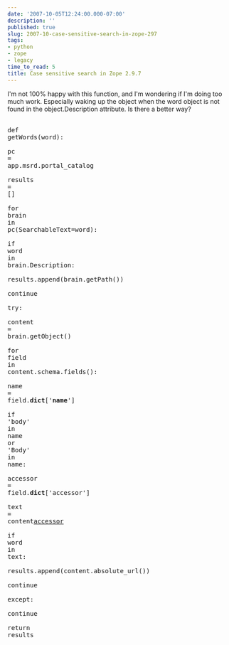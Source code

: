 ```yaml
---
date: '2007-10-05T12:24:00.000-07:00'
description: ''
published: true
slug: 2007-10-case-sensitive-search-in-zope-297
tags:
- python
- zope
- legacy
time_to_read: 5
title: Case sensitive search in Zope 2.9.7
---
```


I'm not 100% happy with this function, and I'm wondering if I'm doing too much work.  Especially waking up the object when the word object is not found in the object.Description attribute.  Is there a better way?<br /><br /><pre><span class="k">def</span><span class=""> </span><span class="nf">getWords</span><span class="p">(</span><span class="n">word</span><span class="p">):</span><span class=""><br />   </span><span class="n">pc</span><span class=""> </span><span class="o">=</span><span class=""> </span><span class="n">app</span><span class="o">.</span><span class="n">msrd</span><span class="o">.</span><span class="n">portal_catalog</span><span class=""><br />   </span><span class="n">results</span><span class=""> </span><span class="o">=</span><span class=""> </span><span class="p">[]</span><span class=""><br />   </span><span class="k">for</span><span class=""> </span><span class="n">brain</span><span class=""> </span><span class="ow">in</span><span class=""> </span><span class="n">pc</span><span class="p">(</span><span class="n">SearchableText</span><span class="o">=</span><span class="n">word</span><span class="p">):</span><span class=""><br />       </span><span class="k">if</span><span class=""> </span><span class="n">word</span><span class=""> </span><span class="ow">in</span><span class=""> </span><span class="n">brain</span><span class="o">.</span><span class="n">Description</span><span class="p">:</span><span class=""><br />           </span><span class="n">results</span><span class="o">.</span><span class="n">append</span><span class="p">(</span><span class="n">brain</span><span class="o">.</span><span class="n">getPath</span><span class="p">())</span><span class=""><br />           </span><span class="k">continue</span><span class=""><br />       </span><span class="k">try</span><span class="p">:</span><span class=""><br />           </span><span class="n">content</span><span class=""> </span><span class="o">=</span><span class=""> </span><span class="n">brain</span><span class="o">.</span><span class="n">getObject</span><span class="p">()</span><span class=""><br />           </span><span class="k">for</span><span class=""> </span><span class="n">field</span><span class=""> </span><span class="ow">in</span><span class=""> </span><span class="n">content</span><span class="o">.</span><span class="n">schema</span><span class="o">.</span><span class="n">fields</span><span class="p">():</span><span class=""><br />               </span><span class="n">name</span><span class=""> </span><span class="o">=</span><span class=""> </span><span class="n">field</span><span class="o">.</span><span class="n">__dict__</span><span class="p">[</span><span class="s">'__name__'</span><span class="p">]</span><span class=""><br />               </span><span class="k">if</span><span class=""> </span><span class="s">'body'</span><span class=""> </span><span class="ow">in</span><span class=""> </span><span class="n">name</span><span class=""> </span><span class="ow">or</span><span class=""> </span><span class="s">'Body'</span><span class=""> </span><span class="ow">in</span><span class=""> </span><span class="n">name</span><span class="p">:</span><span class=""><br />                   </span><span class="n">accessor</span><span class=""> </span><span class="o">=</span><span class=""> </span><span class="n">field</span><span class="o">.</span><span class="n">__dict__</span><span class="p">[</span><span class="s">'accessor'</span><span class="p">]</span><span class=""><br />                   </span><span class="n">text</span><span class=""> </span><span class="o">=</span><span class=""> </span><span class="n">content</span><span class="p">[</span><span class="n">accessor</span><span class="p">]()</span><span class=""><br />                   </span><span class="k">if</span><span class=""> </span><span class="n">word</span><span class=""> </span><span class="ow">in</span><span class=""> </span><span class="n">text</span><span class="p">:</span><span class=""><br />                       </span><span class="n">results</span><span class="o">.</span><span class="n">append</span><span class="p">(</span><span class="n">content</span><span class="o">.</span><span class="n">absolute_url</span><span class="p">())</span><span class=""><br />                       </span><span class="k">continue</span><span class=""><br />       </span><span class="k">except</span><span class="p">:</span><span class=""><br />           </span><span class="k">continue</span><span class=""><br />   </span><span class="k">return</span><span class=""> </span><span class="n">results</span></pre>